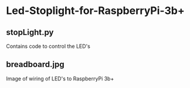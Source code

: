 # Led-Stoplight-for-RaspberryPi-3b+

## stopLight.py
Contains code to control the LED's

## breadboard.jpg
Image of wiring of LED's to RaspberryPi 3b+
